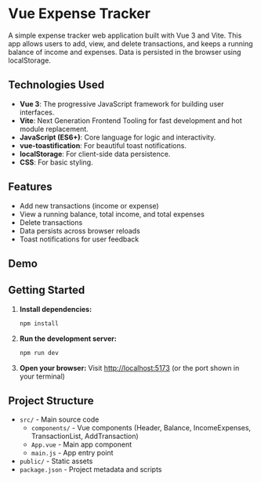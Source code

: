 # Vue Expense Tracker

A simple expense tracker web application built with Vue 3 and Vite. This app allows users to add, view, and delete transactions, and keeps a running balance of income and expenses. Data is persisted in the browser using localStorage.

## Technologies Used

- **Vue 3**: The progressive JavaScript framework for building user interfaces.
- **Vite**: Next Generation Frontend Tooling for fast development and hot module replacement.
- **JavaScript (ES6+)**: Core language for logic and interactivity.
- **vue-toastification**: For beautiful toast notifications.
- **localStorage**: For client-side data persistence.
- **CSS**: For basic styling.

## Features

- Add new transactions (income or expense)
- View a running balance, total income, and total expenses
- Delete transactions
- Data persists across browser reloads
- Toast notifications for user feedback

## Demo

<!-- Place your screen recording or demo link here -->

## Getting Started

1. **Install dependencies:**
   ```sh
   npm install
   ```
2. **Run the development server:**
   ```sh
   npm run dev
   ```
3. **Open your browser:**
   Visit [http://localhost:5173](http://localhost:5173) (or the port shown in your terminal)

## Project Structure

- `src/` - Main source code
  - `components/` - Vue components (Header, Balance, IncomeExpenses, TransactionList, AddTransaction)
  - `App.vue` - Main app component
  - `main.js` - App entry point
- `public/` - Static assets
- `package.json` - Project metadata and scripts